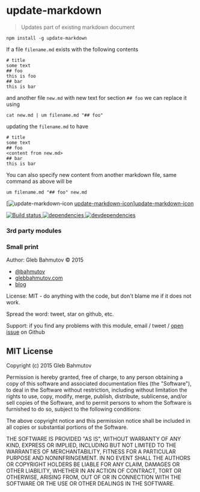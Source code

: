 # update-markdown

> Updates part of existing markdown document

    npm install -g update-markdown

If a file `filename.md` exists with the following contents

    # title
    some text
    ## foo
    this is foo
    ## bar
    this is bar

and another file `new.md` with new text for section `## foo` we can replace it using

    cat new.md | um filename.md "## foo"

updating the `filename.md` to have

    # title
    some text
    ## foo
    <content from new.md>
    ## bar
    this is bar

You can also specify new content from another markdown file, same command as above will be

    um filename.md "## foo" new.md

[![update-markdown-icon] [update-markdown-icon]][update-markdown-icon]

[![Build status][update-markdown-ci-image] ][update-markdown-ci-url]
[![dependencies][update-markdown-dependencies-image] ][update-markdown-dependencies-url]
[![devdependencies][update-markdown-devdependencies-image] ][update-markdown-devdependencies-url]

### 3rd party modules

### Small print

Author: Gleb Bahmutov &copy; 2015

+ [@bahmutov](https://twitter.com/bahmutov)
+ [glebbahmutov.com](http://glebbahmutov.com)
+ [blog](http://glebbahmutov.com/blog/)

License: MIT - do anything with the code, but don't blame me if it does not work.

Spread the word: tweet, star on github, etc.

Support: if you find any problems with this module, email / tweet /
[open issue](https://github.com/bahmutov/update-markdown/issues) on Github

## MIT License

Copyright (c) 2015 Gleb Bahmutov

Permission is hereby granted, free of charge, to any person
obtaining a copy of this software and associated documentation
files (the "Software"), to deal in the Software without
restriction, including without limitation the rights to use,
copy, modify, merge, publish, distribute, sublicense, and/or sell
copies of the Software, and to permit persons to whom the
Software is furnished to do so, subject to the following
conditions:

The above copyright notice and this permission notice shall be
included in all copies or substantial portions of the Software.

THE SOFTWARE IS PROVIDED "AS IS", WITHOUT WARRANTY OF ANY KIND,
EXPRESS OR IMPLIED, INCLUDING BUT NOT LIMITED TO THE WARRANTIES
OF MERCHANTABILITY, FITNESS FOR A PARTICULAR PURPOSE AND
NONINFRINGEMENT. IN NO EVENT SHALL THE AUTHORS OR COPYRIGHT
HOLDERS BE LIABLE FOR ANY CLAIM, DAMAGES OR OTHER LIABILITY,
WHETHER IN AN ACTION OF CONTRACT, TORT OR OTHERWISE, ARISING
FROM, OUT OF OR IN CONNECTION WITH THE SOFTWARE OR THE USE OR
OTHER DEALINGS IN THE SOFTWARE.

[update-markdown-icon]: https://nodei.co/npm/update-markdown.png?downloads=true
[update-markdown-url]: https://npmjs.org/package/update-markdown
[update-markdown-ci-image]: https://travis-ci.org/bahmutov/update-markdown.svg?branch=master
[update-markdown-ci-url]: https://travis-ci.org/bahmutov/update-markdown
[update-markdown-dependencies-image]: https://david-dm.org/bahmutov/update-markdown.svg
[update-markdown-dependencies-url]: https://david-dm.org/bahmutov/update-markdown
[update-markdown-devdependencies-image]: https://david-dm.org/bahmutov/update-markdown/dev-status.svg
[update-markdown-devdependencies-url]: https://david-dm.org/bahmutov/update-markdown#info=devDependencies

